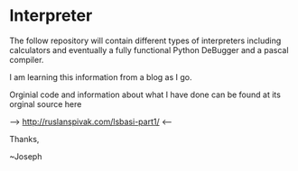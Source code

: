 # Interpreter
The follow repository will contain different types of interpreters including calculators and eventually a fully functional
Python DeBugger and a pascal compiler.

I am learning this information from a blog as I go. 

Orginial code and information about what I have done can be found at its orginal source here

--> http://ruslanspivak.com/lsbasi-part1/ <--

Thanks,

~Joseph
